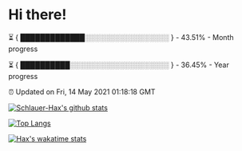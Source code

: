 # Hi there!

⏳ { █████████████░░░░░░░░░░░░░░░░░ } - 43.51% - Month progress

⏳ { ██████████░░░░░░░░░░░░░░░░░░░░ } - 36.45% - Year progress

⏰ Updated on Fri, 14 May 2021 01:18:18 GMT


[![Schlauer-Hax's github stats](https://github-readme-stats.vercel.app/api?username=Schlauer-Hax&show_icons=true&theme=dark&count_private=true)](https://github.com/Schlauer-Hax)


[![Top Langs](https://github-readme-stats.vercel.app/api/top-langs/?username=Schlauer-Hax&layout=compact&theme=dark)](https://github.com/Schlauer-Hax?tab=repositories)


[![Hax's wakatime stats](https://github-readme-stats.vercel.app/api/wakatime?username=Hax&theme=dark)](https://wakatime.com/@Hax)

